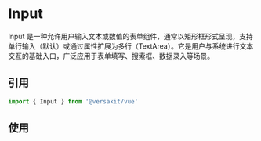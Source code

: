 # Input

Input 是一种允许用户输入文本或数值的表单组件，通常以矩形框形式呈现，支持单行输入（默认）或通过属性扩展为多行（TextArea）。它是用户与系统进行文本交互的基础入口，广泛应用于表单填写、搜索框、数据录入等场景。

## 引用

```typescript
import { Input } from '@versakit/vue'
```

## 使用

<demo vue="./example/index.vue"  />
